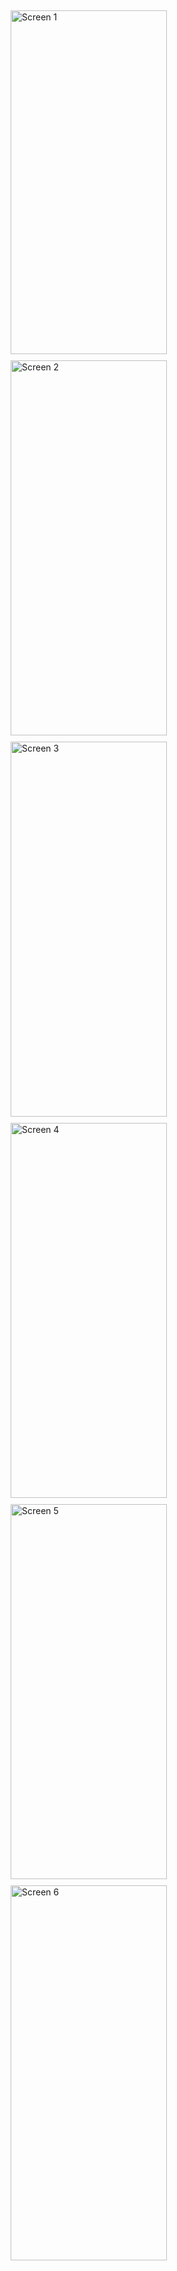 <div style="display: flex; flex-wrap: wrap;">
    <img src="https://github.com/user-attachments/assets/c55cfad2-e76e-4aff-b58a-e04f102b1503" alt="Screen 1" width="250" height="550" style="margin: 5px;">
    <img src="https://github.com/user-attachments/assets/ea0267a9-99c3-4ee8-be45-e59ca50b5795" alt="Screen 2" width="250" height="600" style="margin: 5px;">
    <img src="https://github.com/user-attachments/assets/a413bafe-2a9c-45c4-aec1-042a82cc756c" alt="Screen 3" width="250" height="600" style="margin: 5px;">
    <img src="https://github.com/user-attachments/assets/63ca7373-e40b-4f82-94ae-efe3b96083f1" alt="Screen 4" width="250" height="600" style="margin: 5px;">
    <img src="https://github.com/user-attachments/assets/858bc5c5-8162-4b18-9c91-2655b14ad215" alt="Screen 5" width="250" height="600" style="margin: 5px;">
    <img src="https://github.com/user-attachments/assets/ce16dc79-d371-4b62-bdce-efc320e1c78e" alt="Screen 6" width="250" height="600" style="margin: 5px;">
</div>

